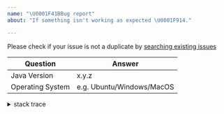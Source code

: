 ```yaml
---
name: "\U0001F41BBug report"
about: "If something isn't working as expected \U0001F914."

---
```

Please check if your issue is not a duplicate by [searching existing issues](https://github.com/runelite/runelite/issues)

| Question    | Answer
| ------------| ---------------
| Java Version | x.y.z
| Operating System | e.g. Ubuntu/Windows/MacOS


<!--
- Replace this comment with your issue description.

- Please complete the above table with a correct information.

- Please include steps to reproduce your issue.

- For general support, please use our Discord server: https://discord.gg/mePCs8U
-->

<!--
- Please past your full stack trace below, if applicable 

- Your client logs can usually be found in:
- Windows: C:\Users\<your_user_name>\.runelite\logs
- Osx/Linux: ~/.runelite/logs
-->
<details>
 <summary>stack trace</summary>
 
 ```
  %paste your stack trace here%
 ```
</details>
